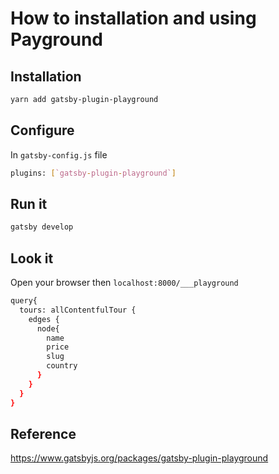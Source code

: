 # How to installation and using Payground

## Installation

```bash
yarn add gatsby-plugin-playground
```

## Configure

In `gatsby-config.js` file

```bash
plugins: [`gatsby-plugin-playground`]
```

## Run it

```bash
gatsby develop
```

## Look it

Open your browser then `localhost:8000/___playground`

```bash
query{
  tours: allContentfulTour {
    edges {
      node{
        name
        price
        slug
        country
      }
    }
  }
}
```

## Reference

<https://www.gatsbyjs.org/packages/gatsby-plugin-playground>
